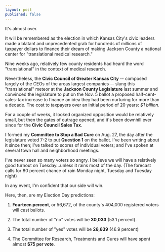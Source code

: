 ```yaml
---
layout: post
published: false
---
```


It's almost over.

It will be remembered as the election in which Kansas City's civic leaders made a blatant and unprecedented grab for hundreds of millions of taxpayer dollars to finance their dream of making Jackson County a national center for "translational medical research."

Nine weeks ago, relatively few county residents had heard the word "translational" in the context of medical research.

Nevertheless, the **Civic Council of Greater Kansas City** -- composed largely of the CEOs of the areas largest companies -- slung this "translational" meteor at the **Jackson County Legislature** last summer and convinced the legislature to put on the Nov. 5 ballot a proposed half-cent-sales-tax increase to finance an idea they had been nurturing for more than a decade. The cost to taxpayers over an initial period of 20 years: _$1 billion_. 

For a couple of weeks, it looked organized opposition would be relatively small, but then the gates of outrage opened, and it's been downhill ever since for the **Civic Council Sales Tax**.

I formed my **Committee to Stop a Bad Cure** on Aug. 27, the day after the legislature voted 7-2 to put **Question 1** on the ballot. I've been writing about it since then; I've talked to scores of individual voters; and I've spoken at several town hall and neighborhood meetings.

I've never seen so many voters so angry. I believe we will have a relatively good turnout on Tuesday...unless it rains most of the day. (The forecast calls for 80 percent chance of rain Monday night, Tuesday and Tuesday night)

In any event, I'm confident that our side will win.  

Here, then, are my Election Day predictions:

1. **Fourteen percent**, or 56,672, of the county's 404,000 registered voters will cast ballots.

2. The total number of "no" votes will be **30,033** (53.1 percent).

3. The total number of "yes" votes will be **26,639** (46.9 percent)

4. The Committee for Research, Treatments and Cures will have spent almost **$75 per vote**.
